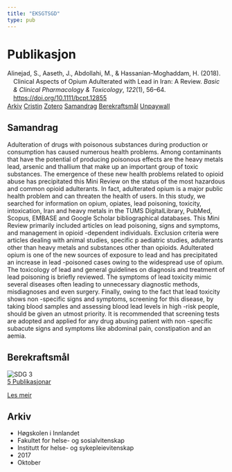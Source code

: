 ```yaml
---
title: "EKSGTSGD"
type: pub
---
```

<h1>Publikasjon</h1>
<article id="csl-bib-container-EKSGTSGD" class="csl-bib-container">
  <div class="csl-bib-body" style="line-height: 1.35; padding-left: 1em; text-indent:-1em;">
  <div class="csl-entry">Alinejad, S., Aaseth, J., Abdollahi, M., &amp; Hassanian-Moghaddam, H. (2018). Clinical Aspects of Opium Adulterated with Lead in Iran: A Review. <i>Basic &amp; Clinical Pharmacology &amp; Toxicology</i>, <i>122</i>(1), 56&#x2013;64. <a href="https://doi.org/10.1111/bcpt.12855">https://doi.org/10.1111/bcpt.12855</a></div>
</div>
  <div class="csl-bib-buttons">
    <a href="#taxonomy-article-EKSGTSGD" class="csl-bib-button">Arkiv</a>
    <a href="https://app.cristin.no/results/show.jsf?id=1501896" alt="Cristin URL" class="csl-bib-button">Cristin</a>
    <a href="http://zotero.org/groups/5402882/items/EKSGTSGD" alt="Zotero URL" class="csl-bib-button">Zotero</a>
    <a href="#abstract-article-EKSGTSGD" class="csl-bib-button">Samandrag</a>
    <a href="#sdg-article-EKSGTSGD" class="csl-bib-button">Berekraftsmål</a>
    <a href="https://onlinelibrary.wiley.com/doi/pdfdirect/10.1111/bcpt.12855" class="csl-bib-button">Unpaywall</a>
  </div>
  <div id="csl-bib-meta-container-EKSGTSGD"></div>
</article>
<div id="csl-bib-meta-EKSGTSGD" class="csl-bib-meta">
  <article id="abstract-article-EKSGTSGD" class="abstract-article">
    <h1>Samandrag</h1>
    Adulteration of drugs with poisonous substances during production or consumption has caused numerous health problems. Among contaminants that have the potential of producing poisonous effects are the heavy metals lead, arsenic and thallium that make up an important group of toxic substances. The emergence of these new health problems related to opioid abuse has precipitated this Mini Review on the status of the most hazardous and common opioid adulterants. In fact, adulterated opium is a major public health problem and can threaten the health of users. In this study, we searched for information on opium, opiates, lead poisoning, toxicity, intoxication, Iran and heavy metals in the TUMS DigitalLibrary, PubMed, Scopus, EMBASE and Google Scholar bibliographical databases. This Mini Review primarily included articles on lead poisoning, signs and symptoms, and management in opioid -dependent individuals. Exclusion criteria were articles dealing with animal studies, specific p aediatric studies, adulterants other than heavy metals and substances other than opioids. Adulterated opium is one of the new sources of exposure to lead and has precipitated an increase in lead -poisoned cases owing to the widespread use of opium. The toxicology of lead and general guidelines on diagnosis and treatment of lead poisoning is briefly reviewed. The symptoms of lead toxicity mimic several diseases often leading to unnecessary diagnostic methods, misdiagnoses and even surgery. Finally, owing to the fact that lead toxicity shows non -specific signs and symptoms, screening for this disease, by taking blood samples and assessing blood lead levels in high -risk people, should be given an utmost priority. It is recommended that screening tests are adopted and applied for any drug abusing patient with non -specific subacute signs and symptoms like abdominal pain, constipation and an aemia.
  </article>
  <article id="sdg-article-EKSGTSGD" class="sdg-article">
    <h1>Berekraftsmål</h1>
    <div class="sdg-container"><div id="sdg3" class="sdg"> <img src="{{< params subfolder >}}images/sdg/sdg03_no.png" class="image" alt="SDG 3"> <div class="sdg-overlay"> <a href="{{< params subfolder >}}no/archive/?sdg=3#archive" class="sdg-publication-count"><span>5</span> Publikasjonar</a> <p><a href="NA" class="sdg-read-more">Les meir</a></p> </div> </div></div>
  </article>
  <article id="taxonomy-article-EKSGTSGD" class="taxonomy-article">
    <h1>Arkiv</h1>
    <ul>
      <li>Høgskolen i Innlandet</li>
      <li>Fakultet for helse- og sosialvitenskap</li>
      <li>Institutt for helse- og sykepleievitenskap</li>
      <li>2017</li>
      <li>Oktober</li>
    </ul>
  </article>
</div>
